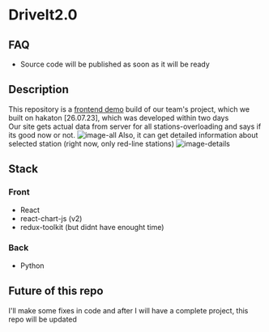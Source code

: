 # DriveIt2.0
## FAQ
- Source code will be published as soon as it will be ready

## Description
This repository is a [frontend demo](https://k372470.github.io/driveIt2.0) build of our team's project, which we built on hakaton \[26.07.23\], which was developed within two days
</br>
Our site gets actual data from server for all stations-overloading and says if its good now or not.
![image-all](https://fikiwiki.com/uploads/posts/2022-02/1645054736_12-fikiwiki-com-p-kartinki-ikonki-12.png)
Also, it can get detailed information about selected station (right now, only red-line stations)
![image-details](https://fikiwiki.com/uploads/posts/2022-02/1645054736_12-fikiwiki-com-p-kartinki-ikonki-12.png)

## Stack

### Front
 - React
 - react-chart-js (v2)
 - redux-toolkit (but didnt have enought time)

### Back
 - Python

## Future of this repo
I'll make some fixes in code and after I will have a complete project, this repo will be updated
